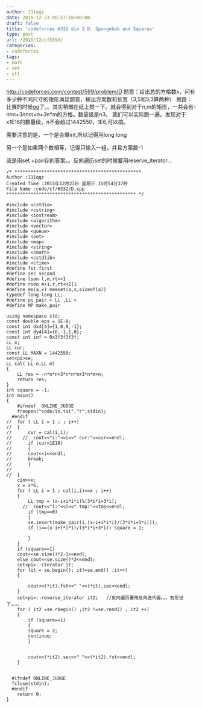 ```yaml
---
author: 111qqz
date: 2015-12-23 08:57:18+00:00
draft: false
title: 'codeforces #332 div 2 D. Spongebob and Squares'
type: post
url: /2015/12/cf559d/
categories:
- codeforces
tags:
- math
- set
- stl
---
```


http://codeforces.com/contest/599/problem/D
题意：给出总的方格数x，问有多少种不同尺寸的矩形满足题意，输出方案数和长宽（3,5和5,3算两种）
思路：比赛的时候gg了。。其实稍微在纸上推一下。就会得到对于n,m的矩形，一共会有-n*n*n+3*n*n*m+n+3*n*m的方格。数量级是n3。
我们可以实际跑一遍。发现对于x1E18的数量级，n不会超过1442550，1E6,可以搞。

需要注意的是，一个是会爆int,所以记得用long long

另一个是如果两个数相等，记得只输入一组，并且方案数-1

我是用set +pair存的答案。。反向遍历set的时候要用reserve_iterator...





    
    /* ***********************************************
    Author :111qqz
    Created Time :2015年12月23日 星期三 15时54分37秒
    File Name :code/cf/#332/D.cpp
    ************************************************ */
    
    #include <cstdio>
    #include <cstring>
    #include <iostream>
    #include <algorithm>
    #include <vector>
    #include <queue>
    #include <set>
    #include <map>
    #include <string>
    #include <cmath>
    #include <cstdlib>
    #include <ctime>
    #define fst first
    #define sec second
    #define lson l,m,rt<<1
    #define rson m+1,r,rt<<1|1
    #define ms(a,x) memset(a,x,sizeof(a))
    typedef long long LL;
    #define pi pair < LL ,LL >
    #define MP make_pair
    
    using namespace std;
    const double eps = 1E-8;
    const int dx4[4]={1,0,0,-1};
    const int dy4[4]={0,-1,1,0};
    const int inf = 0x3f3f3f3f;
    LL x;
    LL cur;
    const LL MAXN = 1442550;
    set<pi>se;
    LL cal( LL n,LL m)
    {
        LL res = -n*n*n+3*n*n*m+3*n*m+n;
        return res;
    }
    int square = -1;
    int main()
    {
    	#ifndef  ONLINE_JUDGE 
    	freopen("code/in.txt","r",stdin);
      #endif
    //	for ( LL i = 1 ; ; i++)
    //	{
    //	    cur = cal(i,i);
    //	  //  cout<<"i:"<<i<<" cur:"<<cur<<endl;
    //	    if (cur>1E18)
    //	    {
    //		cout<<i<<endl;
    //		break;
    //	    }
    //
    //	}
    	cin>>x;
    	x = x*6;
    	for ( LL i = 1 ; cal(i,i)<=x ; i++)
    	{
    	    LL tmp = (x-i+i*i*i)%(3*i*i+3*i);
    	  //  cout<<"i:"<<i<<" tmp:"<<tmp<<endl;
    	    if (tmp==0)
    	    {
    		se.insert(make_pair(i,(x-i+i*i*i)/(3*i*i+3*i)));
    		if (i==(x-i+i*i*i)/(3*i*i+3*i)) square = 1;
    
    	    }
    	}
    	if (square==1)
    	cout<<se.size()*2-1<<endl;
    	else cout<<se.size()*2<<endl;
    	set<pi>::iterator it;
    	for (it = se.begin(); it!=se.end() ;it++)
    	{
    
    	    cout<<(*it).fst<<" "<<(*it).sec<<endl;
    	}
    	set<pi>::reverse_iterator it2;   //反向遍历要用反向迭代器。。。右忘记了。。。。
    	for ( it2 =se.rbegin() ;it2 !=se.rend() ; it2 ++)
    	{
    	    if (square==1)
    	    {
    		square = 2;
    		continue;
    	    }
    
    	    
    	    cout<<(*it2).sec<<" "<<(*it2).fst<<endl;
    	}
    	
    
      #ifndef ONLINE_JUDGE  
      fclose(stdin);
      #endif
        return 0;
    }
    



